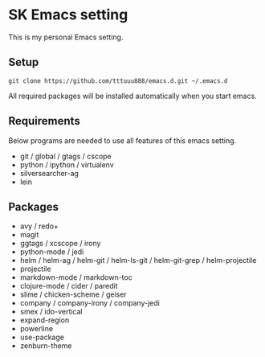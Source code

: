 # SK Emacs setting #
This is my personal Emacs setting.  

## Setup ##
    git clone https://github.com/tttuuu888/emacs.d.git ~/.emacs.d
All required packages will be installed automatically when you start emacs.  

## Requirements ##
Below programs are needed to use all features of this emacs setting.  
* git / global / gtags / cscope  
* python / ipython / virtualenv  
* silversearcher-ag  
* lein  

## Packages ##
* avy / redo+  
* magit  
* ggtags / xcscope / irony  
* python-mode / jedi  
* helm / helm-ag / helm-git / helm-ls-git / helm-git-grep / helm-projectile  
* projectile  
* markdown-mode / markdown-toc  
* clojure-mode / cider /  paredit  
* slime / chicken-scheme / geiser   
* company / company-irony / company-jedi  
* smex / ido-vertical  
* expand-region  
* powerline  
* use-package  
* zenburn-theme  

